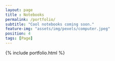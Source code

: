 ```yaml
--- 
layout: page
title : Notebooks
permalink: /portfolio/
subtitle: "Cool notebooks coming soon." 
feature-img: "assets/img/pexels/computer.jpeg"
position: 4
tags: [Page]
---
```


{% include portfolio.html %}
